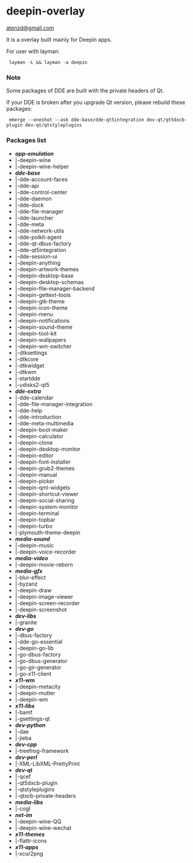 # deepin-overlay

<atenzd@gmail.com>

It is a overlay built mainly for Deepin apps.

For user with layman:

     layman -L && layman -a deepin

### Note
Some packages of DDE are built with the private headers of Qt.

If your DDE is broken after you upgrade Qt version, please rebuild these packages:

     emerge --oneshot --ask dde-base/dde-qt5integration dev-qt/qt5dxcb-plugin dev-qt/qtstyleplugins


### Packages list

* ***app-emulation***
* |-deepin-wine
* |-deepin-wine-helper
* ***dde-base***
* |-dde-account-faces
* |-dde-api
* |-dde-control-center
* |-dde-daemon
* |-dde-dock
* |-dde-file-manager
* |-dde-launcher
* |-dde-meta
* |-dde-network-utils
* |-dde-polkit-agent
* |-dde-qt-dbus-factory
* |-dde-qt5integration
* |-dde-session-ui
* |-deepin-anything
* |-deepin-artwork-themes
* |-deepin-desktop-base
* |-deepin-desktop-schemas
* |-deepin-file-manager-backend
* |-deepin-gettext-tools
* |-deepin-gtk-theme
* |-deepin-icon-theme
* |-deepin-menu
* |-deepin-notifications
* |-deepin-sound-theme
* |-deepin-tool-kit
* |-deepin-wallpapers
* |-deepin-wm-switcher
* |-dtksettings
* |-dtkcore
* |-dtkwidget
* |-dtkwm
* |-startdde
* |-udisks2-qt5
* ***dde-extra***
* |-dde-calendar
* |-dde-file-manager-integration
* |-dde-help
* |-dde-introduction
* |-dde-meta-multimedia
* |-deepin-boot-maker
* |-deepin-calculator
* |-deepin-clone
* |-deepin-desktop-monitor
* |-deepin-editor
* |-deepin-font-installer
* |-deepin-grub2-themes
* |-deepin-manual
* |-deepin-picker
* |-deepin-qml-widgets
* |-deepin-shortcut-viewer
* |-deepin-social-sharing
* |-deepin-system-monitor
* |-deepin-terminal
* |-deepin-topbar
* |-deepin-turbo
* |-plymouth-theme-deepin
* ***media-sound***
* |-deepin-music
* |-deepin-voice-recorder
* ***media-video***
* |-deepin-movie-reborn
* ***media-gfx***
* |-blur-effect
* |-byzanz
* |-deepin-draw
* |-deepin-image-viewer
* |-deepin-screen-recorder
* |-deepin-screenshot
* ***dev-libs***
* |-granite
* ***dev-go***
* |-dbus-factory
* |-dde-go-essential
* |-deepin-go-lib
* |-go-dbus-factory
* |-go-dbus-generator
* |-go-gir-generator
* |-go-x11-client
* ***x11-wm***
* |-deepin-metacity
* |-deepin-mutter
* |-deepin-wm
* ***x11-libs***
* |-bamf
* |-gsettings-qt
* ***dev-python***
* |-dae
* |-jieba
* ***dev-cpp***
* |-treefrog-framework
* ***dev-perl***
* |-XML-LibXML-PrettyPrint
* ***dev-qt***
* |-qcef
* |-qt5dxcb-plugin
* |-qtstyleplugins
* |-qtxcb-private-headers
* ***media-libs***
* |-cogl
* ***net-im***
* |-deepin-wine-QQ
* |-deepin-wine-wechat
* ***x11-themes***
* |-flattr-icons
* ***x11-apps***
* |-xcur2png

